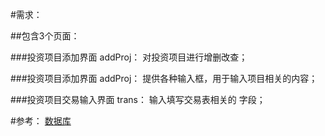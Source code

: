 ﻿#需求：

##包含3个页面：

###投资项目添加界面 addProj：
对投资项目进行增删改查；

###投资项目添加界面 addProj：
提供各种输入框，用于输入项目相关的内容；

###投资项目交易输入界面 trans：
输入填写交易表相关的 字段；

#参考：
[数据库](https://github.com/lsd686/invest/blob/master/invest.sql)